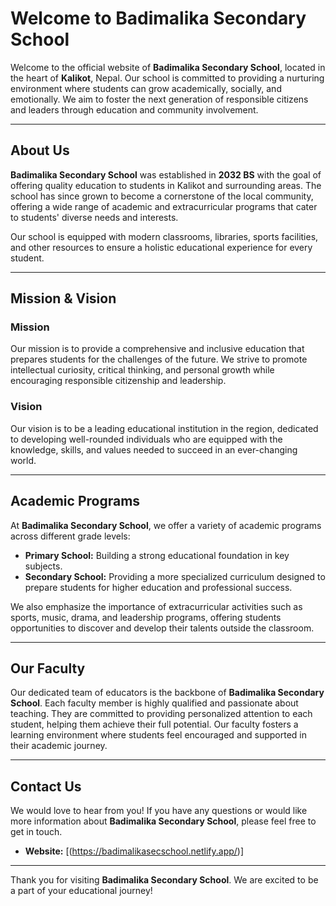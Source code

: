 # Welcome to Badimalika Secondary School

Welcome to the official website of **Badimalika Secondary School**, located in the heart of **Kalikot**, Nepal. Our school is committed to providing a nurturing environment where students can grow academically, socially, and emotionally. We aim to foster the next generation of responsible citizens and leaders through education and community involvement.

---

## About Us

**Badimalika Secondary School** was established in **2032 BS** with the goal of offering quality education to students in Kalikot and surrounding areas. The school has since grown to become a cornerstone of the local community, offering a wide range of academic and extracurricular programs that cater to students' diverse needs and interests.

Our school is equipped with modern classrooms, libraries, sports facilities, and other resources to ensure a holistic educational experience for every student.

---

## Mission & Vision

### Mission
Our mission is to provide a comprehensive and inclusive education that prepares students for the challenges of the future. We strive to promote intellectual curiosity, critical thinking, and personal growth while encouraging responsible citizenship and leadership.

### Vision
Our vision is to be a leading educational institution in the region, dedicated to developing well-rounded individuals who are equipped with the knowledge, skills, and values needed to succeed in an ever-changing world.

---

## Academic Programs

At **Badimalika Secondary School**, we offer a variety of academic programs across different grade levels:

- **Primary School:** Building a strong educational foundation in key subjects.
- **Secondary School:** Providing a more specialized curriculum designed to prepare students for higher education and professional success.

We also emphasize the importance of extracurricular activities such as sports, music, drama, and leadership programs, offering students opportunities to discover and develop their talents outside the classroom.

---

## Our Faculty

Our dedicated team of educators is the backbone of **Badimalika Secondary School**. Each faculty member is highly qualified and passionate about teaching. They are committed to providing personalized attention to each student, helping them achieve their full potential. Our faculty fosters a learning environment where students feel encouraged and supported in their academic journey.

---

## Contact Us

We would love to hear from you! If you have any questions or would like more information about **Badimalika Secondary School**, please feel free to get in touch.

- **Website:** [(https://badimalikasecschool.netlify.app/)]

---

Thank you for visiting **Badimalika Secondary School**. We are excited to be a part of your educational journey!
